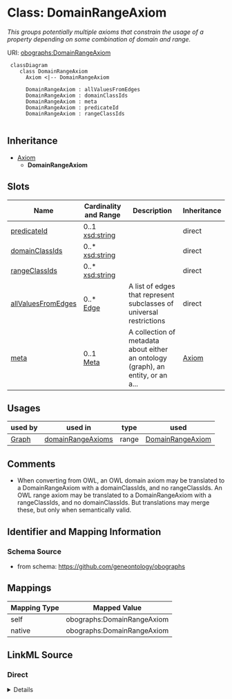 # Class: DomainRangeAxiom
_This groups potentially multiple axioms that constrain the usage of a property depending on some combination of domain and range._




URI: [obographs:DomainRangeAxiom](https://github.com/geneontology/obographs/DomainRangeAxiom)



```{mermaid}
 classDiagram
    class DomainRangeAxiom
      Axiom <|-- DomainRangeAxiom
      
      DomainRangeAxiom : allValuesFromEdges
      DomainRangeAxiom : domainClassIds
      DomainRangeAxiom : meta
      DomainRangeAxiom : predicateId
      DomainRangeAxiom : rangeClassIds
      
```





## Inheritance
* [Axiom](Axiom.md)
    * **DomainRangeAxiom**



## Slots

| Name | Cardinality and Range | Description | Inheritance |
| ---  | --- | --- | --- |
| [predicateId](predicateId.md) | 0..1 <br/> [xsd:string](http://www.w3.org/2001/XMLSchema#string) |  | direct |
| [domainClassIds](domainClassIds.md) | 0..* <br/> [xsd:string](http://www.w3.org/2001/XMLSchema#string) |  | direct |
| [rangeClassIds](rangeClassIds.md) | 0..* <br/> [xsd:string](http://www.w3.org/2001/XMLSchema#string) |  | direct |
| [allValuesFromEdges](allValuesFromEdges.md) | 0..* <br/> [Edge](Edge.md) | A list of edges that represent subclasses of universal restrictions | direct |
| [meta](meta.md) | 0..1 <br/> [Meta](Meta.md) | A collection of metadata about either an ontology (graph), an entity, or an a... | [Axiom](Axiom.md) |





## Usages

| used by | used in | type | used |
| ---  | --- | --- | --- |
| [Graph](Graph.md) | [domainRangeAxioms](domainRangeAxioms.md) | range | [DomainRangeAxiom](DomainRangeAxiom.md) |






## Comments

* When converting from OWL, an OWL domain axiom may be translated to a DomainRangeAxiom with a domainClassIds, and no rangeClassIds. An OWL range axiom may be translated to a DomainRangeAxiom with a rangeClassIds, and no domainClassIds. But translations may merge these, but only when semantically valid.

## Identifier and Mapping Information







### Schema Source


* from schema: https://github.com/geneontology/obographs





## Mappings

| Mapping Type | Mapped Value |
| ---  | ---  |
| self | obographs:DomainRangeAxiom |
| native | obographs:DomainRangeAxiom |





## LinkML Source

<!-- TODO: investigate https://stackoverflow.com/questions/37606292/how-to-create-tabbed-code-blocks-in-mkdocs-or-sphinx -->

### Direct

<details>
```yaml
name: DomainRangeAxiom
description: This groups potentially multiple axioms that constrain the usage of a
  property depending on some combination of domain and range.
comments:
- When converting from OWL, an OWL domain axiom may be translated to a DomainRangeAxiom
  with a domainClassIds, and no rangeClassIds. An OWL range axiom may be translated
  to a DomainRangeAxiom with a rangeClassIds, and no domainClassIds. But translations
  may merge these, but only when semantically valid.
from_schema: https://github.com/geneontology/obographs
rank: 1000
is_a: Axiom
slots:
- predicateId
- domainClassIds
- rangeClassIds
- allValuesFromEdges

```
</details>

### Induced

<details>
```yaml
name: DomainRangeAxiom
description: This groups potentially multiple axioms that constrain the usage of a
  property depending on some combination of domain and range.
comments:
- When converting from OWL, an OWL domain axiom may be translated to a DomainRangeAxiom
  with a domainClassIds, and no rangeClassIds. An OWL range axiom may be translated
  to a DomainRangeAxiom with a rangeClassIds, and no domainClassIds. But translations
  may merge these, but only when semantically valid.
from_schema: https://github.com/geneontology/obographs
rank: 1000
is_a: Axiom
attributes:
  predicateId:
    name: predicateId
    from_schema: https://github.com/geneontology/obographs
    rank: 1000
    alias: predicateId
    owner: DomainRangeAxiom
    domain_of:
    - DomainRangeAxiom
    - PropertyChainAxiom
    range: string
  domainClassIds:
    name: domainClassIds
    from_schema: https://github.com/geneontology/obographs
    rank: 1000
    multivalued: true
    alias: domainClassIds
    owner: DomainRangeAxiom
    domain_of:
    - DomainRangeAxiom
    range: string
  rangeClassIds:
    name: rangeClassIds
    from_schema: https://github.com/geneontology/obographs
    rank: 1000
    multivalued: true
    alias: rangeClassIds
    owner: DomainRangeAxiom
    domain_of:
    - DomainRangeAxiom
    range: string
  allValuesFromEdges:
    name: allValuesFromEdges
    description: A list of edges that represent subclasses of universal restrictions
    from_schema: https://github.com/geneontology/obographs
    rank: 1000
    multivalued: true
    alias: allValuesFromEdges
    owner: DomainRangeAxiom
    domain_of:
    - Graph
    - DomainRangeAxiom
    range: Edge
  meta:
    name: meta
    description: A collection of metadata about either an ontology (graph), an entity,
      or an axiom
    from_schema: https://github.com/geneontology/obographs
    aliases:
    - annotations
    rank: 1000
    alias: meta
    owner: DomainRangeAxiom
    domain_of:
    - GraphDocument
    - Graph
    - Node
    - Edge
    - PropertyValue
    - Axiom
    range: Meta

```
</details>